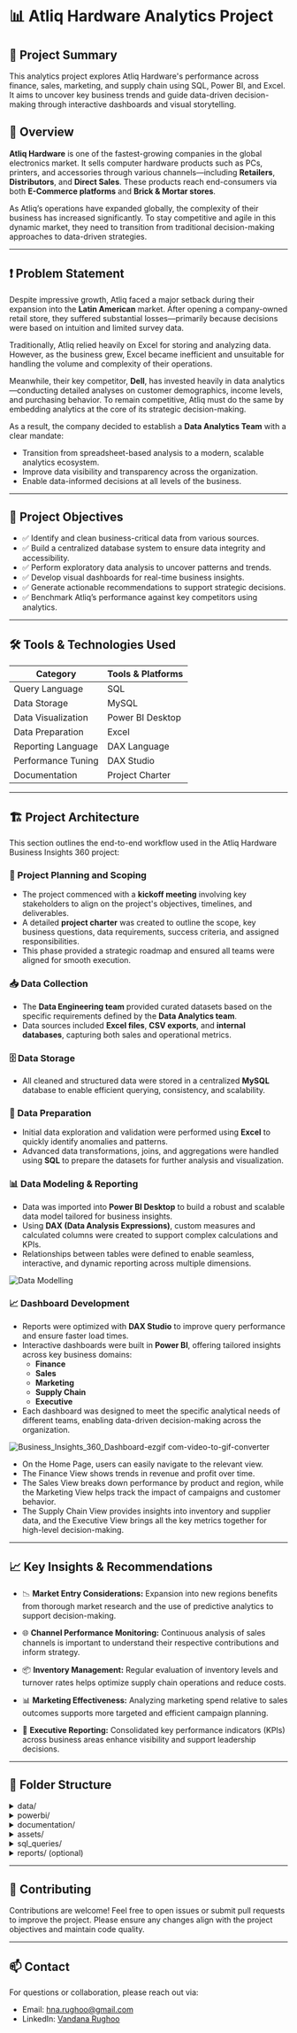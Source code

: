 # 📊 Atliq Hardware Analytics Project

## 🎯 Project Summary

This analytics project explores Atliq Hardware's performance across finance, sales, marketing, and supply chain using SQL, Power BI, and Excel. It aims to uncover key business trends and guide data-driven decision-making through interactive dashboards and visual storytelling.

## 📁 Overview

**Atliq Hardware** is one of the fastest-growing companies in the global electronics market. It sells computer hardware products such as PCs, printers, and accessories through various channels—including **Retailers**, **Distributors**, and **Direct Sales**. These products reach end-consumers via both **E-Commerce platforms** and **Brick & Mortar stores**.

As Atliq’s operations have expanded globally, the complexity of their business has increased significantly. To stay competitive and agile in this dynamic market, they need to transition from traditional decision-making approaches to data-driven strategies.

---

## ❗ Problem Statement

Despite impressive growth, Atliq faced a major setback during their expansion into the **Latin American** market. After opening a company-owned retail store, they suffered substantial losses—primarily because decisions were based on intuition and limited survey data.

Traditionally, Atliq relied heavily on Excel for storing and analyzing data. However, as the business grew, Excel became inefficient and unsuitable for handling the volume and complexity of their operations.

Meanwhile, their key competitor, **Dell**, has invested heavily in data analytics—conducting detailed analyses on customer demographics, income levels, and purchasing behavior. To remain competitive, Atliq must do the same by embedding analytics at the core of its strategic decision-making.

As a result, the company decided to establish a **Data Analytics Team** with a clear mandate:
- Transition from spreadsheet-based analysis to a modern, scalable analytics ecosystem.
- Improve data visibility and transparency across the organization.
- Enable data-informed decisions at all levels of the business.

---

## 🎯 Project Objectives

- ✅ Identify and clean business-critical data from various sources.
- ✅ Build a centralized database system to ensure data integrity and accessibility.
- ✅ Perform exploratory data analysis to uncover patterns and trends.
- ✅ Develop visual dashboards for real-time business insights.
- ✅ Generate actionable recommendations to support strategic decisions.
- ✅ Benchmark Atliq’s performance against key competitors using analytics.

---

## 🛠️ Tools & Technologies Used

| Category             | Tools & Platforms                         |
|----------------------|--------------------------------------------|
| Query Language       | SQL                                        |
| Data Storage         | MySQL                                      |
| Data Visualization   | Power BI Desktop                           |
| Data Preparation     | Excel                                      |
| Reporting Language   | DAX Language                               |
| Performance Tuning   | DAX Studio                                 |
| Documentation        | Project Charter                   |

---

## 🏗️ Project Architecture

This section outlines the end-to-end workflow used in the Atliq Hardware Business Insights 360 project:

### 📌 Project Planning and Scoping
- The project commenced with a **kickoff meeting** involving key stakeholders to align on the project's objectives, timelines, and deliverables.
- A detailed **project charter** was created to outline the scope, key business questions, data requirements, success criteria, and assigned responsibilities.
- This phase provided a strategic roadmap and ensured all teams were aligned for smooth execution.

### 📥 Data Collection
- The **Data Engineering team** provided curated datasets based on the specific requirements defined by the **Data Analytics team**.
- Data sources included **Excel files**, **CSV exports**, and **internal databases**, capturing both sales and operational metrics.

### 🗄️ Data Storage
- All cleaned and structured data were stored in a centralized **MySQL** database to enable efficient querying, consistency, and scalability.

### 🧹 Data Preparation
- Initial data exploration and validation were performed using **Excel** to quickly identify anomalies and patterns.
- Advanced data transformations, joins, and aggregations were handled using **SQL** to prepare the datasets for further analysis and visualization.

### 📊 Data Modeling & Reporting
- Data was imported into **Power BI Desktop** to build a robust and scalable data model tailored for business insights.
- Using **DAX (Data Analysis Expressions)**, custom measures and calculated columns were created to support complex calculations and KPIs.
- Relationships between tables were defined to enable seamless, interactive, and dynamic reporting across multiple dimensions.
     
![Data Modelling](https://github.com/user-attachments/assets/8a0124a4-c7de-4d3f-b31a-1d4c45a2b01a)

### 📈 Dashboard Development
- Reports were optimized with **DAX Studio** to improve query performance and ensure faster load times.
- Interactive dashboards were built in **Power BI**, offering tailored insights across key business domains:
  - **Finance**
  - **Sales**
  - **Marketing**
  - **Supply Chain**
  - **Executive**
- Each dashboard was designed to meet the specific analytical needs of different teams, enabling data-driven decision-making across the organization.

![Business_Insights_360_Dashboard-ezgif com-video-to-gif-converter](https://github.com/user-attachments/assets/ed43abec-9ba9-4add-a6a6-796bddc438f8)

   - On the Home Page, users can easily navigate to the relevant view.
   - The Finance View shows trends in revenue and profit over time.
   - The Sales View breaks down performance by product and region, while the Marketing View helps track the impact of campaigns and customer behavior.
   - The Supply Chain View provides insights into inventory and supplier data, and the Executive View brings all the key metrics together for high-level decision-making.



---

## 📈 Key Insights & Recommendations

- 📉 **Market Entry Considerations:** Expansion into new regions benefits from thorough market research and the use of predictive analytics to support decision-making.

- 🌐 **Channel Performance Monitoring:** Continuous analysis of sales channels is important to understand their respective contributions and inform strategy.

- 📦 **Inventory Management:** Regular evaluation of inventory levels and turnover rates helps optimize supply chain operations and reduce costs.

- 📊 **Marketing Effectiveness:** Analyzing marketing spend relative to sales outcomes supports more targeted and efficient campaign planning.

- 🧭 **Executive Reporting:** Consolidated key performance indicators (KPIs) across business areas enhance visibility and support leadership decisions.

---

## 📂 Folder Structure

<details>
  <summary>data/</summary>

  - <code>raw/</code> — Original data files (CSV, Excel) collected from various sources.  
  - <code>cleaned/</code> — Cleaned and processed datasets ready for analysis.  
</details>

<details>
  <summary>powerbi/</summary>

  - <code>dashboard.pbix</code> — Main Power BI dashboard file for visualization and reporting.  
</details>

<details>
  <summary>documentation/</summary>

  - <code>Project_Charter.pdf</code> — Defines project scope, objectives, and deliverables.  
  - <code>Screenshots/</code> — Images and GIFs of dashboards and reports.  
</details>

<details>
  <summary>assets/</summary>

  - <code>Dashboard_GIF.gif</code> — Animated GIF preview of the Power BI dashboard in action.  
</details>

<details>
  <summary>sql_queries/</summary>

  - SQL scripts used for data cleaning, transformation, and exploratory analysis.  
</details>

<details>
  <summary>reports/ (optional)</summary>

  - Exported reports (PDF, PPT) for stakeholder presentations and summaries.  
</details>

---

## 🤝 Contributing

Contributions are welcome! Feel free to open issues or submit pull requests to improve the project.
Please ensure any changes align with the project objectives and maintain code quality.

---

## 📫 Contact

For questions or collaboration, please reach out via:

- Email: hna.rughoo@gmail.com  
- LinkedIn: [Vandana Rughoo](https://www.linkedin.com/in/vandana-rughoo-a018aa4a/)




